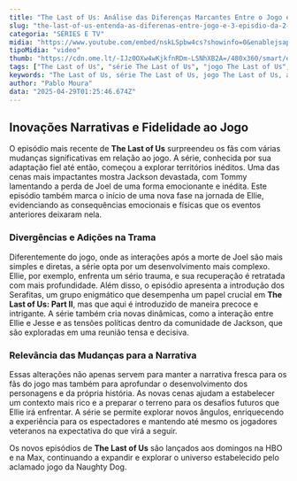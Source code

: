 ```yaml
---
title: "The Last of Us: Análise das Diferenças Marcantes Entre o Jogo e o Episódio 3 da Temporada 2"
slug: "the-last-of-us-entenda-as-diferenas-entre-jogo-e-3-episdio-da-2-temporada"
categoria: "SÉRIES E TV"
midia: "https://www.youtube.com/embed/nskLSpbw4cs?showinfo=0&enablejsapi=1"
tipoMidia: "video"
thumb: "https://cdn.ome.lt/-IJz0OXw4wKjkfnRDm-LSNhXB2A=/480x360/smart/extras/conteudos/omelete_THUMB_-_2025-04-25T123548.892.png"
tags: ["The Last of Us", "série The Last of Us", "jogo The Last of Us", "adaptação de jogos", "HBO", "Max", "Naughty Dog", "diferenças jogo e série", "especial-The Last of Us"]
keywords: "The Last of Us, série The Last of Us, jogo The Last of Us, adaptação de jogos, HBO, Max, Naughty Dog, diferenças jogo e série"
author: "Pablo Moura"
data: "2025-04-29T01:25:46.674Z"
---
```


## Inovações Narrativas e Fidelidade ao Jogo

O episódio mais recente de **The Last of Us** surpreendeu os fãs com várias mudanças significativas em relação ao jogo. A série, conhecida por sua adaptação fiel até então, começou a explorar territórios inéditos. Uma das cenas mais impactantes mostra Jackson devastada, com Tommy lamentando a perda de Joel de uma forma emocionante e inédita. Este episódio também marca o início de uma nova fase na jornada de Ellie, evidenciando as consequências emocionais e físicas que os eventos anteriores deixaram nela.

### Divergências e Adições na Trama

Diferentemente do jogo, onde as interações após a morte de Joel são mais simples e diretas, a série opta por um desenvolvimento mais complexo. Ellie, por exemplo, enfrenta um sério trauma, e sua recuperação é retratada com mais profundidade. Além disso, o episódio apresenta a introdução dos Serafitas, um grupo enigmático que desempenha um papel crucial em **The Last of Us: Part II**, mas que aqui é introduzido de maneira precoce e intrigante. A série também cria novas dinâmicas, como a interação entre Ellie e Jesse e as tensões políticas dentro da comunidade de Jackson, que são exploradas em uma reunião tensa e decisiva.

### Relevância das Mudanças para a Narrativa

Essas alterações não apenas servem para manter a narrativa fresca para os fãs do jogo mas também para aprofundar o desenvolvimento dos personagens e da própria história. As novas cenas ajudam a estabelecer um contexto mais rico e a preparar o terreno para os desafios futuros que Ellie irá enfrentar. A série se permite explorar novos ângulos, enriquecendo a experiência para os espectadores e mantendo até mesmo os jogadores veteranos na expectativa do que virá a seguir.

Os novos episódios de **The Last of Us** são lançados aos domingos na HBO e na Max, continuando a expandir e explorar o universo estabelecido pelo aclamado jogo da Naughty Dog.
